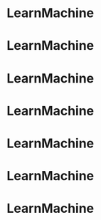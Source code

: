 # LearnMachine
# LearnMachine
# LearnMachine
# LearnMachine
# LearnMachine
# LearnMachine
# LearnMachine

